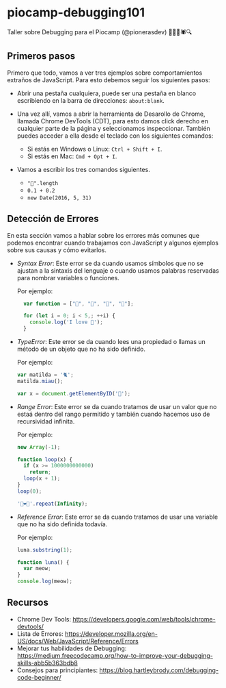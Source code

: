 # piocamp-debugging101

Taller sobre Debugging para el Piocamp (@pionerasdev) 🔎🐛🐞🕷🔍

## Primeros pasos
Primero que todo, vamos a ver tres ejemplos sobre comportamientos extraños de JavaScript. Para esto debemos seguir los siguientes pasos:

* Abrir una pestaña cualquiera, puede ser una pestaña en blanco escribiendo en la barra de direcciones: `about:blank`.
* Una vez allí, vamos a abrir la herramienta de Desarollo de Chrome, llamada Chrome DevTools (CDT), para esto damos click derecho en cualquier parte de la página y seleccionamos inspeccionar. También puedes acceder a ella desde el teclado con los siguientes comandos:
  - Si estás en Windows o Linux: `Ctrl + Shift + I`.
  - Si estás en Mac: `Cmd + Opt + I`.

* Vamos a escribir los tres comandos siguientes. 

  - `"🌻".length`
  - `0.1 + 0.2`
  - `new Date(2016, 5, 31)`

## Detección de Errores

En esta sección vamos a hablar sobre los errores más comunes que podemos encontrar cuando trabajamos con JavaScript y algunos ejemplos sobre sus causas y cómo evitarlos. 

* _Syntax Error_: Este error se da cuando usamos símbolos que no se ajustan a la sintaxis del lenguaje o cuando usamos palabras reservadas para nombrar variables o funciones.

  Por ejemplo:

  ``` Javascript
    var function = ["🥗", "🍚", "🍟", "🍗"];
  ```

  ``` Javascript
    for (let i = 0; i < 5,; ++i) {
      console.log('I love 🍔');
    }
  ```

* _TypeError_: Este error se da cuando lees una propiedad o llamas un método de un objeto que no ha sido definido. 

  Por ejemplo: 

  ``` Javascript
  var matilda = '🐈';
  matilda.miau();

  ```

  ``` Javascript
  var x = document.getElementByID('🐞');
  ```

* _Range Error_: Este error se da cuando tratamos de usar un valor que no estaá dentro del rango permitido y también cuando hacemos uso de recursividad infinita. 

  Por ejemplo:

  ``` Javascript
  new Array(-1);
  ```

  ``` Javascript
  function loop(x) {
    if (x >= 1000000000000)
      return;
    loop(x + 1);
  }
  loop(0);
  ```

  ```Javascript
  '🍃️❤️🌊'.repeat(Infinity);
  ```

* _Reference Error_: Este error se da cuando tratamos de usar una variable que no ha sido definida todavía.

  Por ejemplo:  

  ``` Javascript
  luna.substring(1);
  ```

  ``` Javascript
  function luna() { 
    var meow; 
  }
  console.log(meow);
  ```

## Recursos

* Chrome Dev Tools: https://developers.google.com/web/tools/chrome-devtools/
* Lista de Errores: https://developer.mozilla.org/en-US/docs/Web/JavaScript/Reference/Errors
* Mejorar tus habilidades de Debugging: https://medium.freecodecamp.org/how-to-improve-your-debugging-skills-abb5b363bdb8
* Consejos para principiantes: https://blog.hartleybrody.com/debugging-code-beginner/
